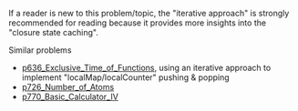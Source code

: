 If a reader is new to this problem/topic, the "iterative approach" is strongly recommended for reading because it provides more insights into the "closure state caching".

Similar problems
- [p636_Exclusive_Time_of_Functions](https://github.com/genxium/Leetcode/tree/master/p636_Exclusive_Time_of_Functions), using an iterative approach to implement "localMap/localCounter" pushing & popping
- [p726_Number_of_Atoms](https://github.com/genxium/Leetcode/tree/master/p726_Number_of_Atoms)
- [p770_Basic_Calculator_IV](https://github.com/genxium/Leetcode/tree/master/p770_Basic_Calculator_IV)
